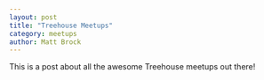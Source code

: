 ```yaml
---
layout: post
title: "Treehouse Meetups"
category: meetups
author: Matt Brock
---
```


This is a post about all the awesome Treehouse meetups out there!